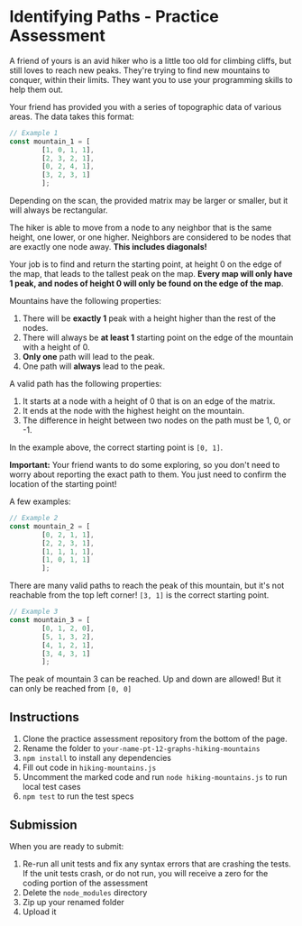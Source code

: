 # Identifying Paths - Practice Assessment

A friend of yours is an avid hiker who is a little too old for climbing cliffs,
but still loves to reach new peaks.  They're trying to find new mountains to
conquer, within their limits.  They want you to use your programming skills to
help them out.

Your friend has provided you with a series of topographic data of various areas.
The data takes this format:

```js
// Example 1
const mountain_1 = [
        [1, 0, 1, 1],
        [2, 3, 2, 1],
        [0, 2, 4, 1],
        [3, 2, 3, 1]
        ];
```

Depending on the scan, the provided matrix may be larger or smaller, but it will
always be rectangular.

The hiker is able to move from a node to any neighbor that is the same height,
one lower, or one higher.  Neighbors are considered to be nodes that are exactly
one node away.  **This includes diagonals!**

Your job is to find and return the starting point, at height 0 on the edge of
the map, that leads to the tallest peak on the map.  **Every map will only have
1 peak, and nodes of height 0 will only be found on the edge of the map**.

Mountains have the following properties:

1. There will be **exactly 1** peak with a height higher than the rest of the
   nodes.
1. There will always be **at least 1** starting point on the edge of the
   mountain with a height of 0.
1. **Only one** path will lead to the peak.
1. One path will **always** lead to the peak.

A valid path has the following properties:

1. It starts at a node with a height of 0 that is on an edge of the matrix.
1. It ends at the node with the highest height on the mountain.
1. The difference in height between two nodes on the path must be 1, 0, or -1.

In the example above, the correct starting point is `[0, 1]`.

**Important:** Your friend wants to do some exploring, so you don't need to
worry about reporting the exact path to them.  You just need to confirm the
location of the starting point!

A few examples:

```js
// Example 2
const mountain_2 = [
        [0, 2, 1, 1],
        [2, 2, 3, 1],
        [1, 1, 1, 1],
        [1, 0, 1, 1]
        ];
```

There are many valid paths to reach the peak of this mountain, but it's not
reachable from the top left corner!  `[3, 1]` is the correct starting point.


```js
// Example 3
const mountain_3 = [
        [0, 1, 2, 0],
        [5, 1, 3, 2],
        [4, 1, 2, 1],
        [3, 4, 3, 1]
        ];
```

The peak of mountain 3 can be reached.  Up and down are allowed!  But it can
only be reached from `[0, 0]`

## Instructions

1. Clone the practice assessment repository from the bottom of the page.
2. Rename the folder to `your-name-pt-12-graphs-hiking-mountains`
3. `npm install` to install any dependencies
4. Fill out code in `hiking-mountains.js`
5. Uncomment the marked code and run `node hiking-mountains.js` to run local
   test cases
6. `npm test` to run the test specs

## Submission

When you are ready to submit:

1. Re-run all unit tests and fix any syntax errors that are crashing the tests. If
the unit tests crash, or do not run, you will receive a zero for the coding
portion of the assessment
2. Delete the `node_modules` directory
3. Zip up your renamed folder
4. Upload it
